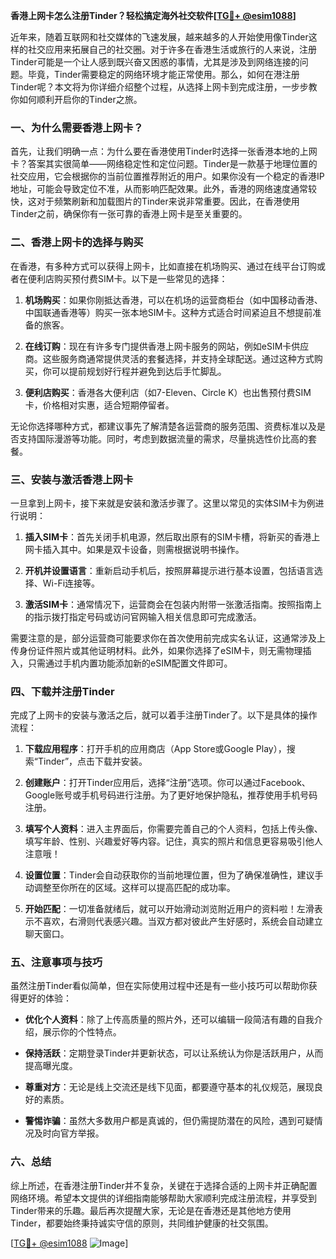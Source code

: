 **香港上网卡怎么注册Tinder？轻松搞定海外社交软件[[TG💪+ @esim1088](https://t.me/s/esim1088)]**

近年来，随着互联网和社交媒体的飞速发展，越来越多的人开始使用像Tinder这样的社交应用来拓展自己的社交圈。对于许多在香港生活或旅行的人来说，注册Tinder可能是一个让人感到既兴奋又困惑的事情，尤其是涉及到网络连接的问题。毕竟，Tinder需要稳定的网络环境才能正常使用。那么，如何在港注册Tinder呢？本文将为你详细介绍整个过程，从选择上网卡到完成注册，一步步教你如何顺利开启你的Tinder之旅。

### 一、为什么需要香港上网卡？

首先，让我们明确一点：为什么要在香港使用Tinder时选择一张香港本地的上网卡？答案其实很简单——网络稳定性和定位问题。Tinder是一款基于地理位置的社交应用，它会根据你的当前位置推荐附近的用户。如果你没有一个稳定的香港IP地址，可能会导致定位不准，从而影响匹配效果。此外，香港的网络速度通常较快，这对于频繁刷新和加载图片的Tinder来说非常重要。因此，在香港使用Tinder之前，确保你有一张可靠的香港上网卡是至关重要的。

### 二、香港上网卡的选择与购买

在香港，有多种方式可以获得上网卡，比如直接在机场购买、通过在线平台订购或者在便利店购买预付费SIM卡。以下是一些常见的选择：

1. **机场购买**：如果你刚抵达香港，可以在机场的运营商柜台（如中国移动香港、中国联通香港等）购买一张本地SIM卡。这种方式适合时间紧迫且不想提前准备的旅客。
   
2. **在线订购**：现在有许多专门提供香港上网卡服务的网站，例如eSIM卡供应商。这些服务商通常提供灵活的套餐选择，并支持全球配送。通过这种方式购买，你可以提前规划好行程并避免到达后手忙脚乱。

3. **便利店购买**：香港各大便利店（如7-Eleven、Circle K）也出售预付费SIM卡，价格相对实惠，适合短期停留者。

无论你选择哪种方式，都建议事先了解清楚各运营商的服务范围、资费标准以及是否支持国际漫游等功能。同时，考虑到数据流量的需求，尽量挑选性价比高的套餐。

### 三、安装与激活香港上网卡

一旦拿到上网卡，接下来就是安装和激活步骤了。这里以常见的实体SIM卡为例进行说明：

1. **插入SIM卡**：首先关闭手机电源，然后取出原有的SIM卡槽，将新买的香港上网卡插入其中。如果是双卡设备，则需根据说明书操作。

2. **开机并设置语言**：重新启动手机后，按照屏幕提示进行基本设置，包括语言选择、Wi-Fi连接等。

3. **激活SIM卡**：通常情况下，运营商会在包装内附带一张激活指南。按照指南上的指示拨打指定号码或访问官网输入相关信息即可完成激活。

需要注意的是，部分运营商可能要求你在首次使用前完成实名认证，这通常涉及上传身份证件照片或其他证明材料。此外，如果你选择了eSIM卡，则无需物理插入，只需通过手机内置功能添加新的eSIM配置文件即可。

### 四、下载并注册Tinder

完成了上网卡的安装与激活之后，就可以着手注册Tinder了。以下是具体的操作流程：

1. **下载应用程序**：打开手机的应用商店（App Store或Google Play），搜索“Tinder”，点击下载并安装。

2. **创建账户**：打开Tinder应用后，选择“注册”选项。你可以通过Facebook、Google账号或手机号码进行注册。为了更好地保护隐私，推荐使用手机号码注册。

3. **填写个人资料**：进入主界面后，你需要完善自己的个人资料，包括上传头像、填写年龄、性别、兴趣爱好等内容。记住，真实的照片和信息更容易吸引他人注意哦！

4. **设置位置**：Tinder会自动获取你的当前地理位置，但为了确保准确性，建议手动调整至你所在的区域。这样可以提高匹配的成功率。

5. **开始匹配**：一切准备就绪后，就可以开始滑动浏览附近用户的资料啦！左滑表示不喜欢，右滑则代表感兴趣。当双方都对彼此产生好感时，系统会自动建立聊天窗口。

### 五、注意事项与技巧

虽然注册Tinder看似简单，但在实际使用过程中还是有一些小技巧可以帮助你获得更好的体验：

- **优化个人资料**：除了上传高质量的照片外，还可以编辑一段简洁有趣的自我介绍，展示你的个性特点。
  
- **保持活跃**：定期登录Tinder并更新状态，可以让系统认为你是活跃用户，从而提高曝光度。

- **尊重对方**：无论是线上交流还是线下见面，都要遵守基本的礼仪规范，展现良好的素质。

- **警惕诈骗**：虽然大多数用户都是真诚的，但仍需提防潜在的风险，遇到可疑情况及时向官方举报。

### 六、总结

综上所述，在香港注册Tinder并不复杂，关键在于选择合适的上网卡并正确配置网络环境。希望本文提供的详细指南能够帮助大家顺利完成注册流程，并享受到Tinder带来的乐趣。最后再次提醒大家，无论是在香港还是其他地方使用Tinder，都要始终秉持诚实守信的原则，共同维护健康的社交氛围。

[[TG💪+ @esim1088](https://t.me/s/esim1088) ![Image](https://i.postimg.cc/4NQfJmqS/Snipaste-2025-05-13-00-14-12.png)]
